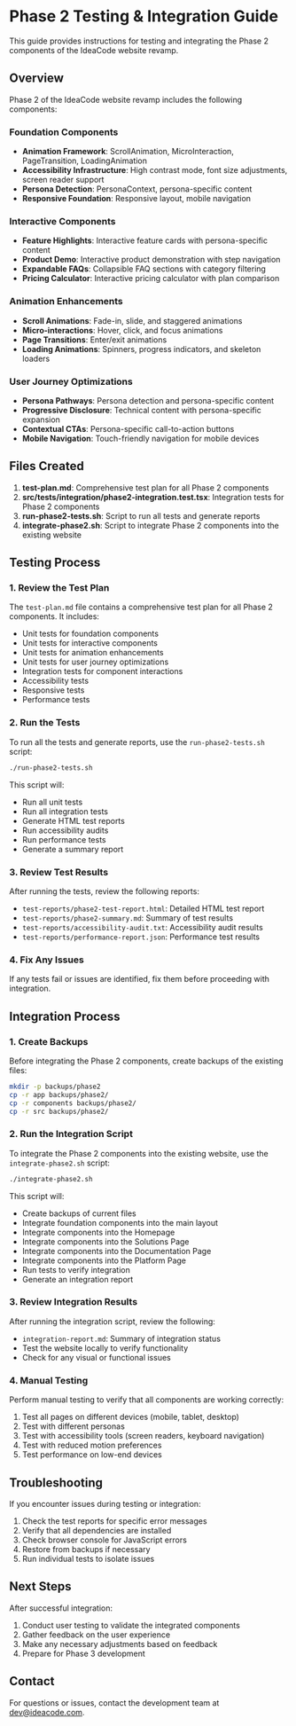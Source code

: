 # Phase 2 Testing & Integration Guide

This guide provides instructions for testing and integrating the Phase 2 components of the IdeaCode website revamp.

## Overview

Phase 2 of the IdeaCode website revamp includes the following components:

### Foundation Components
- **Animation Framework**: ScrollAnimation, MicroInteraction, PageTransition, LoadingAnimation
- **Accessibility Infrastructure**: High contrast mode, font size adjustments, screen reader support
- **Persona Detection**: PersonaContext, persona-specific content
- **Responsive Foundation**: Responsive layout, mobile navigation

### Interactive Components
- **Feature Highlights**: Interactive feature cards with persona-specific content
- **Product Demo**: Interactive product demonstration with step navigation
- **Expandable FAQs**: Collapsible FAQ sections with category filtering
- **Pricing Calculator**: Interactive pricing calculator with plan comparison

### Animation Enhancements
- **Scroll Animations**: Fade-in, slide, and staggered animations
- **Micro-interactions**: Hover, click, and focus animations
- **Page Transitions**: Enter/exit animations
- **Loading Animations**: Spinners, progress indicators, and skeleton loaders

### User Journey Optimizations
- **Persona Pathways**: Persona detection and persona-specific content
- **Progressive Disclosure**: Technical content with persona-specific expansion
- **Contextual CTAs**: Persona-specific call-to-action buttons
- **Mobile Navigation**: Touch-friendly navigation for mobile devices

## Files Created

1. **test-plan.md**: Comprehensive test plan for all Phase 2 components
2. **src/__tests__/integration/phase2-integration.test.tsx**: Integration tests for Phase 2 components
3. **run-phase2-tests.sh**: Script to run all tests and generate reports
4. **integrate-phase2.sh**: Script to integrate Phase 2 components into the existing website

## Testing Process

### 1. Review the Test Plan

The `test-plan.md` file contains a comprehensive test plan for all Phase 2 components. It includes:

- Unit tests for foundation components
- Unit tests for interactive components
- Unit tests for animation enhancements
- Unit tests for user journey optimizations
- Integration tests for component interactions
- Accessibility tests
- Responsive tests
- Performance tests

### 2. Run the Tests

To run all the tests and generate reports, use the `run-phase2-tests.sh` script:

```bash
./run-phase2-tests.sh
```

This script will:
- Run all unit tests
- Run all integration tests
- Generate HTML test reports
- Run accessibility audits
- Run performance tests
- Generate a summary report

### 3. Review Test Results

After running the tests, review the following reports:
- `test-reports/phase2-test-report.html`: Detailed HTML test report
- `test-reports/phase2-summary.md`: Summary of test results
- `test-reports/accessibility-audit.txt`: Accessibility audit results
- `test-reports/performance-report.json`: Performance test results

### 4. Fix Any Issues

If any tests fail or issues are identified, fix them before proceeding with integration.

## Integration Process

### 1. Create Backups

Before integrating the Phase 2 components, create backups of the existing files:

```bash
mkdir -p backups/phase2
cp -r app backups/phase2/
cp -r components backups/phase2/
cp -r src backups/phase2/
```

### 2. Run the Integration Script

To integrate the Phase 2 components into the existing website, use the `integrate-phase2.sh` script:

```bash
./integrate-phase2.sh
```

This script will:
- Create backups of current files
- Integrate foundation components into the main layout
- Integrate components into the Homepage
- Integrate components into the Solutions Page
- Integrate components into the Documentation Page
- Integrate components into the Platform Page
- Run tests to verify integration
- Generate an integration report

### 3. Review Integration Results

After running the integration script, review the following:
- `integration-report.md`: Summary of integration status
- Test the website locally to verify functionality
- Check for any visual or functional issues

### 4. Manual Testing

Perform manual testing to verify that all components are working correctly:

1. Test all pages on different devices (mobile, tablet, desktop)
2. Test with different personas
3. Test with accessibility tools (screen readers, keyboard navigation)
4. Test with reduced motion preferences
5. Test performance on low-end devices

## Troubleshooting

If you encounter issues during testing or integration:

1. Check the test reports for specific error messages
2. Verify that all dependencies are installed
3. Check browser console for JavaScript errors
4. Restore from backups if necessary
5. Run individual tests to isolate issues

## Next Steps

After successful integration:

1. Conduct user testing to validate the integrated components
2. Gather feedback on the user experience
3. Make any necessary adjustments based on feedback
4. Prepare for Phase 3 development

## Contact

For questions or issues, contact the development team at dev@ideacode.com.
